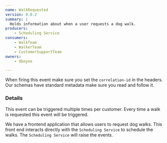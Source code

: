 ```yaml
---
name: WalkRequested
version: 0.0.2
summary: |
  Holds information about when a user requests a dog walk.
producers:
    - Scheduling Service
consumers:
    - WalkTeam
    - WalkerTeam
    - CustomerSupportTeam
owners:
    - dboyne

---
```


<Admonition>When firing this event make sure you set the `correlation-id` in the headers. Our schemas have standard metadata make sure you read and follow it.</Admonition>

### Details

This event can be triggered multiple times per customer. Every time a walk is requested this event will be triggered.

We have a frontend application that allows users to request dog walks. This front end interacts directly with the `Scheduling Service` to schedule the walks. The `Scheduling Service` will raise the events.

<NodeGraph title="Consumer / Producer Diagram" />

<EventExamples title="How to trigger event" />

<Schema />

<SchemaViewer renderRootTreeLines defaultExpandedDepth='0' maxHeight="500" />
